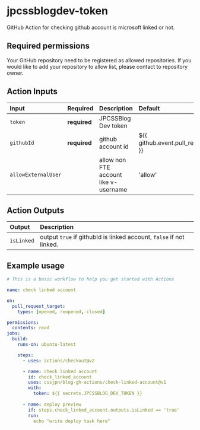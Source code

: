 # jpcssblogdev-token

GitHub Action for checking github account is microsoft linked or not.

## Required permissions

Your GitHub repository need to be registered as allowed repositories. If you would like to add your repository to allow list, please contact to repository owner.

## Action Inputs

| Input | Required | Description | Default |
|:----- |:-------- |:----------- |:------- |
| `token` | **required** | JPCSSBlog Dev token | |
| `githubId` | **required**| github account id | ${{ github.event.pull_request.head.repo.owner.login }} |
| `allowExternalUser` | | allow non FTE account like v-username | 'allow' |

## Action Outputs

| Output | Description |
|:-----  |:--------|
| `isLinked`| output `true` if githubId is linked account, `false` if not linked. |

## Example usage

```yaml
# This is a basic workflow to help you get started with Actions

name: check linked account

on:
  pull_request_target:
    types: [opened, reopened, closed]

permissions:
  contents: read
jobs:
  build:
    runs-on: ubuntu-latest

    steps:
      - uses: actions/checkout@v2

      - name: check linked account
        id: check_linked_account
        uses: cssjpn/blog-gh-actions/check-linked-account@v1
        with:
          token: ${{ secrets.JPCSSBLOG_DEV_TOKEN }}
      
      - name: deploy preview
        if: steps.check_linked_account.outputs.isLinked == 'true'
        run:
          echo "write deploy task here"
```